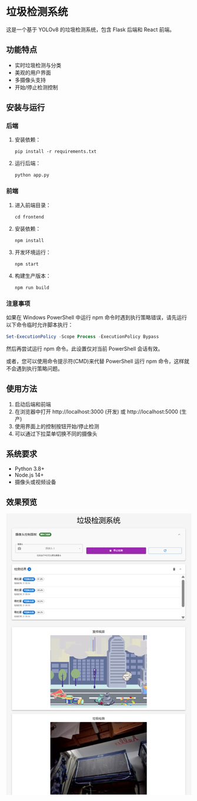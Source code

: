 # 垃圾检测系统

这是一个基于 YOLOv8 的垃圾检测系统，包含 Flask 后端和 React 前端。

## 功能特点

- 实时垃圾检测与分类
- 美观的用户界面
- 多摄像头支持
- 开始/停止检测控制

## 安装与运行

### 后端

1. 安装依赖：
   ```
   pip install -r requirements.txt
   ```

2. 运行后端：
   ```
   python app.py
   ```

### 前端

1. 进入前端目录：
   ```
   cd frontend
   ```

2. 安装依赖：
   ```
   npm install
   ```

3. 开发环境运行：
   ```
   npm start
   ```

4. 构建生产版本：
   ```
   npm run build
   ```

### 注意事项

如果在 Windows PowerShell 中运行 npm 命令时遇到执行策略错误，请先运行以下命令临时允许脚本执行：

```powershell
Set-ExecutionPolicy -Scope Process -ExecutionPolicy Bypass
```

然后再尝试运行 npm 命令。此设置仅对当前 PowerShell 会话有效。

或者，您可以使用命令提示符(CMD)来代替 PowerShell 运行 npm 命令，这样就不会遇到执行策略问题。

## 使用方法

1. 启动后端和前端
2. 在浏览器中打开 http://localhost:3000 (开发) 或 http://localhost:5000 (生产)
3. 使用界面上的控制按钮开始/停止检测
4. 可以通过下拉菜单切换不同的摄像头

## 系统要求

- Python 3.8+
- Node.js 14+
- 摄像头或视频设备


## 效果预览

![preview](assets/images/preview2.png)